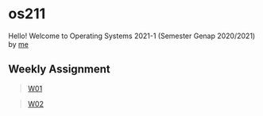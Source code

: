 # os211
Hello! Welcome to Operating Systems 2021-1 (Semester Genap 2020/2021) by [me](https://github.com/alishayb)

## Weekly Assignment
> [W01](w01)

> [W02](w02)
